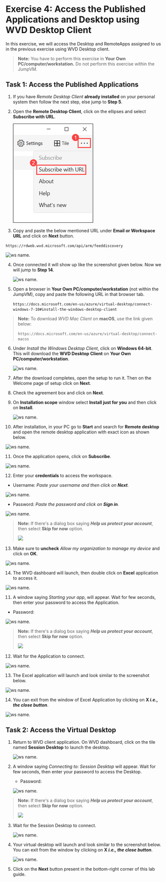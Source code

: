 # **Exercise 4: Access the Published Applications and Desktop using WVD Desktop Client**

In this exercise, we will access the Desktop and RemoteApps assigned to us in the previous exercise using WVD Desktop client.

> **Note:** You have to perform this exercise in **Your Own PC/computer/workstation.** Do not perform this exercise within the JumpVM.


## **Task 1: Access the Published Applications**

1. If you have *Remote Desktop Client* **already installed** on your personal system then follow the next step, else jump to **Step 5**. 

2. Open the **Remote Desktop Client**, click on the ellipses and select **Subscribe with URL**.

   ![ws name.](media/labinst25.png)

3. Copy and paste the below mentioned URL under **Email or Workspace URL** and click on **Next** button.

```https://rdweb.wvd.microsoft.com/api/arm/feeddiscovery```

   ![ws name.](media/labinst23.png)

4. Once connected it will show up like the screenshot given below. Now we will jump to **Step 14**.

   ![ws name.](media/labinst24.png)

5. Open a browser in **Your Own PC/computer/workstation** (not within the JumpVM), copy and paste the following URL in that browser tab.

   ```https://docs.microsoft.com/en-us/azure/virtual-desktop/connect-windows-7-10#install-the-windows-desktop-client```

> **Note:** To download *WVD Mac Client* on **macOS**, use the link given below:
>
> ```https://docs.microsoft.com/en-us/azure/virtual-desktop/connect-macos```

6. Under *Install the Windows Desktop Client*, click on **Windows 64-bit**. This will download the **WVD Desktop Client** on **Your Own PC/computer/workstation**.
   
   ![ws name.](media/a48.png)
      
7. After the download completes, open the setup to run it. Then on the Welcome page of setup click on **Next**.

8. Check the agreement box and click on **Next**.

9. On **Installation scope** window select **Install just for you** and then click on **Install**.

   ![ws name.](media/wvd41.png)

10. After installation, in your PC go to **Start** and search for **Remote desktop** and open the remote desktop application with exact icon as shown below.

   ![ws name.](media/137.png)
   
   
11. Once the application opens, click on **Subscribe**.

   ![ws name.](media/a49.png)
  
  
12. Enter your **credentials** to access the workspace.

   - Username: *Paste your username* **<inject key="AzureAdUserEmail" />** *and then click on **Next**.*
   
   ![ws name.](media/95.png)

   - Password: *Paste the password* **<inject key="AzureAdUserPassword" />** *and click on **Sign in**.*

   ![ws name.](media/96.png)

> **Note:** If there's a dialog box saying ***Help us protect your account***, then select **Skip for now** option.
>
>    ![](media/login.png)
>
   
13. Make sure to **uncheck** *Allow my organization to manage my device* and click on **OK**.

   ![ws name.](media/ex4t1s9.png)
   
   
14. The WVD dashboard will launch, then double click on **Excel** application to access it.

   ![ws name.](media/ex4t1s10.png)
   

11. A window saying *Starting your app*, will appear. Wait for few seconds, then enter your password to access the Application.

   - Password: **<inject key="AzureAdUserPassword" />**
   
   ![ws name.](media/ch14.png)

> **Note:** If there's a dialog box saying ***Help us protect your account***, then select **Skip for now** option.
>
>    ![](media/login.png)
>

12. Wait for the Application to connect.

   ![ws name.](media/58.png)
   

13. The Excel application will launch and look similar to the screenshot below.

   ![ws name.](media/ch15.png) 
    
14. You can exit from the window of Excel Application by clicking on **X *i.e., the close button***.

   ![ws name.](media/ch16.png)
   
## **Task 2: Access the Virtual Desktop**


1. Return to WVD client application. On WVD dashboard, click on the tile named **Session Desktop** to launch the desktop.

   ![ws name.](media/ex4t2s2.png)
   

2. A window saying *Connecting to: Session Desktop* will appear. Wait for few seconds, then enter your password to access the Desktop.

   - Password: **<inject key="AzureAdUserPassword" />**
   
   ![ws name.](media/ch14.png)
   
> **Note:** If there's a dialog box saying ***Help us protect your account***, then select **Skip for now** option.
>
>    ![](media/login.png)
>

3. Wait for the Session Desktop to connect.

   ![ws name.](media/ex4t2s4.png)
   

4. Your virtual desktop will launch and look similar to the screenshot below. You can exit from the window by clicking on **X *i.e., the close button***. 
        
   ![ws name.](media/ex4t2s5.png)   
    
     
5. Click on the **Next** button present in the bottom-right corner of this lab guide. 
